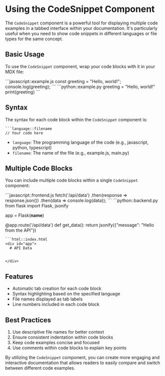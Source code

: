 

  # Using the CodeSnippet Component

The `CodeSnippet` component is a powerful tool for displaying multiple code examples in a tabbed interface within your documentation. It's particularly useful when you need to show code snippets in different languages or file types for the same concept.

## Basic Usage

To use the `CodeSnippet` component, wrap your code blocks with it in your MDX file:

<CodeSnippets>
```javascript::example.js
const greeting = "Hello, world!";
console.log(greeting);
```
```python::example.py
greeting = "Hello, world!"
print(greeting)
```
</CodeSnippets>

## Syntax

The syntax for each code block within the `CodeSnippet` component is:

```
```language::filename
// Your code here
```

- `language`: The programming language of the code (e.g., javascript, python, typescript)
- `filename`: The name of the file (e.g., example.js, main.py)

## Multiple Code Blocks

You can include multiple code blocks within a single `CodeSnippet` component:

<CodeSnippets>
```javascript::frontend.js
fetch('/api/data')
  .then(response => response.json())
  .then(data => console.log(data));
```
```python::backend.py
from flask import Flask, jsonify

app = Flask(__name__)

@app.route('/api/data')
def get_data():
    return jsonify({"message": "Hello from the API"})
```
```html::index.html
<div id="app">
  # API Data

  ```

```

</div>

```
</CodeSnippets>

## Features

- Automatic tab creation for each code block
- Syntax highlighting based on the specified language
- File names displayed as tab labels
- Line numbers included in each code block

## Best Practices

1. Use descriptive file names for better context
2. Ensure consistent indentation within code blocks
3. Keep code examples concise and focused
4. Use comments within code blocks to explain key points

By utilizing the `CodeSnippet` component, you can create more engaging and interactive documentation that allows readers to easily compare and switch between different code examples.

  